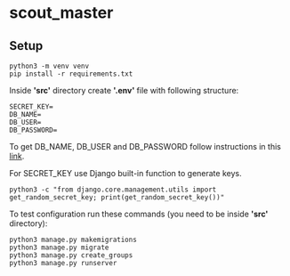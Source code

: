 # scout_master

## Setup

```shell
python3 -m venv venv
pip install -r requirements.txt
```

Inside **'src'** directory create **'.env'** file with following structure:
```dotenv
SECRET_KEY=
DB_NAME=
DB_USER=
DB_PASSWORD=
```

To get DB_NAME, DB_USER and DB_PASSWORD follow instructions in this [link](https://docs.netbox.dev/en/stable/installation/1-postgresql/?fbclid=IwAR1Ck6rWGHawq-GhOJhWL_U95JshOHlvjkRtiC3MC-YZyZ_jFmoMsZrhviA).

For SECRET_KEY use Django built-in function to generate keys.
```shell
python3 -c "from django.core.management.utils import get_random_secret_key; print(get_random_secret_key())"
```

To test configuration run these commands (you need to be inside **'src'** directory):
```shell
python3 manage.py makemigrations
python3 manage.py migrate
python3 manage.py create_groups
python3 manage.py runserver
```